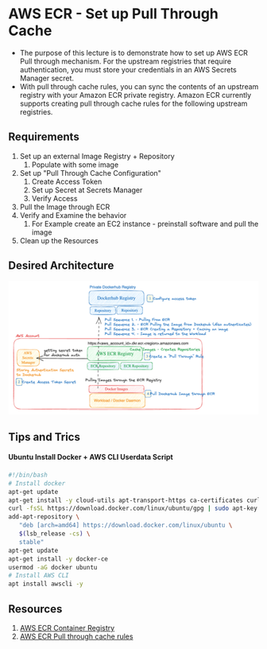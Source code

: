# AWS ECR - Set up Pull Through Cache
- The purpose of this lecture is to demonstrate how to set up AWS ECR Pull through mechanism. 
For the upstream registries that require authentication, you must store your credentials in an AWS Secrets Manager secret. 
- With pull through cache rules, you can sync the contents of an upstream registry with your Amazon ECR private registry. Amazon ECR currently supports creating pull through cache rules for the following upstream registries.

## Requirements
1. Set up an external Image Registry + Repository
    1. Populate with some image
1. Set up "Pull Through Cache Configuration"
    1. Create Access Token
    1. Set up Secret at Secrets Manager
    1. Verify Access
1. Pull the Image through ECR
1. Verify and Examine the behavior
    1. For Example create an EC2 instance - preinstall software and pull the image
1. Clean up the Resources

## Desired Architecture
![AWS ECR - Pull Through Cache](./ecr-pull-through-cache-01.png)

## Tips and Trics
#### Ubuntu Install Docker + AWS CLI Userdata Script
```sh
#!/bin/bash
# Install docker
apt-get update
apt-get install -y cloud-utils apt-transport-https ca-certificates curl software-properties-common
curl -fsSL https://download.docker.com/linux/ubuntu/gpg | sudo apt-key add -
add-apt-repository \
   "deb [arch=amd64] https://download.docker.com/linux/ubuntu \
   $(lsb_release -cs) \
   stable"
apt-get update
apt-get install -y docker-ce
usermod -aG docker ubuntu
# Install AWS CLI
apt install awscli -y
```

## Resources
1. [AWS ECR Container Registry](https://docs.aws.amazon.com/AmazonECR/latest/userguide/what-is-ecr.html)
1. [AWS ECR Pull through cache rules](https://docs.aws.amazon.com/AmazonECR/latest/userguide/pull-through-cache.html)